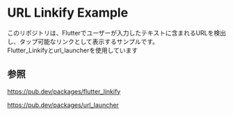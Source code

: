 # URL Linkify Example
このリポジトリは、Flutterでユーザーが入力したテキストに含まれるURLを検出し、タップ可能なリンクとして表示するサンプルです。<br>
Flutter_Linkifyとurl_launcherを使用しています

## 参照
https://pub.dev/packages/flutter_linkify

https://pub.dev/packages/url_launcher

